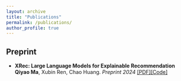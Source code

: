 ```yaml
---
layout: archive
title: "Publications"
permalink: /publications/
author_profile: true
---
```


## Preprint
*   **XRec: Large Language Models for Explainable Recommendation**  
    **Qiyao Ma**, Xubin Ren, Chao Huang.
    *Preprint 2024*
    [[PDF]](https://arxiv.org/abs/2406.02377)[[Code]](https://github.com/HKUDS/XRec)
